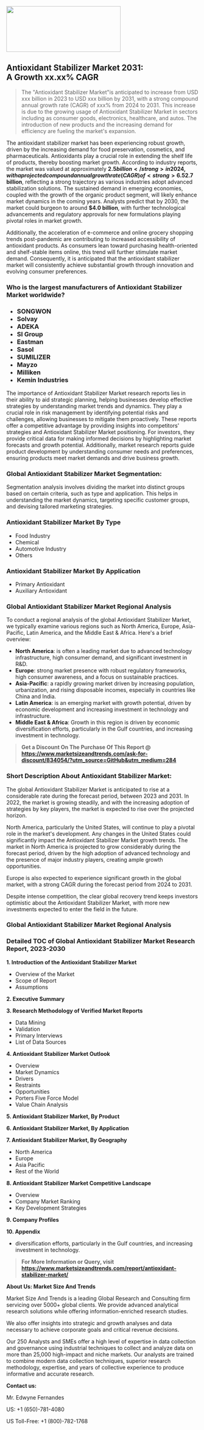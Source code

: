 <img src="https://100x100musica.es/wp-content/uploads/2024/12/Verified-Market-Reports-4-300x120.jpg" alt="" width="300" height="120" class="alignnone size-medium wp-image-100382" /><h2>Antioxidant Stabilizer Market 2031: A&nbsp;Growth&nbsp;xx.xx% CAGR</h2><blockquote id="" class="">The "Antioxidant Stabilizer Market"is anticipated to increase from USD xxx billion in 2023 to USD xxx billion by 2031, with a strong compound annual growth rate (CAGR) of xxx% from 2024 to 2031. This increase is due to the growing usage of Antioxidant Stabilizer Market in sectors including as consumer goods, electronics, healthcare, and autos. The introduction of new products and the increasing demand for efficiency are fueling the market's expansion.</blockquote><p><p>The antioxidant stabilizer market has been experiencing robust growth, driven by the increasing demand for food preservation, cosmetics, and pharmaceuticals. Antioxidants play a crucial role in extending the shelf life of products, thereby boosting market growth. According to industry reports, the market was valued at approximately <strong>$2.5 billion</strong> in 2024, with a projected compound annual growth rate (CAGR) of <strong>6.5%</strong> from 2024 to 2032. This growth is largely attributed to the rising consumer awareness regarding the importance of product stability and quality, which significantly impacts purchasing decisions.</p><p>Moreover, the expansion of end-user industries such as food and beverages, cosmetics, and personal care products is expected to further propel the market. As health-conscious consumers prefer products without harmful additives, the demand for natural antioxidant stabilizers is anticipated to rise. The increasing production of processed foods and the growing trend of clean label products are further encouraging manufacturers to incorporate natural antioxidants into their offerings. The market is also witnessing a surge in research and development efforts aimed at discovering innovative antioxidant stabilizers to meet the evolving needs of various industries.</p><p><strong><span style="color: #800000;">Download Full PDF Sample Copy of Antioxidant Stabilizer Market Report @</span>&nbsp;</strong><a href="https://www.marketsizeandtrends.com/download-sample/834054/?utm_source=Pulse-2&amp;utm_medium=284">https://www.marketsizeandtrends.com/download-sample/834054/?utm_source=Pulse-2&amp;utm_medium=284</a></p><p>Looking ahead, the antioxidant stabilizer market is poised for significant expansion. By 2025, the market size is expected to reach approximately <strong>$2.7 billion</strong>, reflecting a strong trajectory as various industries adopt advanced stabilization solutions. The sustained demand in emerging economies, coupled with the growth of the organic product segment, will likely enhance market dynamics in the coming years. Analysts predict that by 2030, the market could burgeon to around <strong>$4.0 billion</strong>, with further technological advancements and regulatory approvals for new formulations playing pivotal roles in market growth.</p><p>Additionally, the acceleration of e-commerce and online grocery shopping trends post-pandemic are contributing to increased accessibility of antioxidant products. As consumers lean toward purchasing health-oriented and shelf-stable items online, this trend will further stimulate market demand. Consequently, it is anticipated that the antioxidant stabilizer market will consistently achieve substantial growth through innovation and evolving consumer preferences.</p></p><h3 id="" class="">Who is the largest manufacturers of&nbsp;Antioxidant Stabilizer Market worldwide?</h3><h3 class=""><p><ul><li>SONGWON </li><li> Solvay </li><li> ADEKA </li><li> SI Group </li><li> Eastman </li><li> Sasol </li><li> SUMILIZER </li><li> Mayzo </li><li> Milliken </li><li> Kemin Industries</li></ul></p></h3><p id="ember58" class="ember-view reader-text-block__paragraph">The importance of&nbsp;Antioxidant Stabilizer Market research reports lies in their ability to aid strategic planning, helping businesses develop effective strategies by understanding market trends and dynamics. They play a crucial role in risk management by identifying potential risks and challenges, allowing businesses to mitigate them proactively. These reports offer a competitive advantage by providing insights into competitors' strategies and Antioxidant Stabilizer Market positioning. For investors, they provide critical data for making informed decisions by highlighting market forecasts and growth potential. Additionally, market research reports guide product development by understanding consumer needs and preferences, ensuring products meet market demands and drive business growth.</p><h3 id="" class="">Global&nbsp;Antioxidant Stabilizer Market Segmentation:</h3><p id="" class="">Segmentation analysis involves dividing the market into distinct groups based on certain criteria, such as type and application. This helps in understanding the market dynamics, targeting specific customer groups, and devising tailored marketing strategies.</p><h3 id="" class="">Antioxidant Stabilizer Market&nbsp;By Type</h3><p><p><ul><li>Food Industry</li><li> Chemical</li><li> Automotive Industry</li><li> Others</p></li></ul></p></p><h3 id="" class="">Antioxidant Stabilizer Market&nbsp;By Application</h3><p class=""><p><ul><li>Primary Antioxidant</li><li> Auxiliary Antioxidant</li></ul></p></p><h3 id="" class="">Global Antioxidant Stabilizer Market Regional Analysis</h3><p id="" class="">To conduct a regional analysis of the global Antioxidant Stabilizer Market, we typically examine various regions such as North America, Europe, Asia-Pacific, Latin America, and the Middle East &amp; Africa. Here's a brief overview:</p><ul><li><strong>North America</strong>: is often a leading market due to advanced technology infrastructure, high consumer demand, and significant investment in R&amp;D.</li><li><strong>Europe</strong>: strong market presence with robust regulatory frameworks, high consumer awareness, and a focus on sustainable practices.</li><li><strong>Asia-Pacific</strong>: a rapidly growing market driven by increasing population, urbanization, and rising disposable incomes, especially in countries like China and India.</li><li><strong>Latin America</strong>: is an emerging market with growth potential, driven by economic development and increasing investment in technology and infrastructure.</li><li><strong>Middle East &amp; Africa</strong>: Growth in this region is driven by economic diversification efforts, particularly in the Gulf countries, and increasing investment in technology.</li></ul><blockquote id="" class=""><strong>Get a Discount On The Purchase Of This Report @ <a href="https://www.marketsizeandtrends.com/download-sample/834054/?utm_source=GitHub&utm_medium=284" target="_blank">https://www.marketsizeandtrends.com/ask-for-discount/834054/?utm_source=GitHub&utm_medium=284</a></strong></blockquote><h3>Short Description About Antioxidant Stabilizer Market:</h3><p id="ember58" class="ember-view reader-text-block__paragraph">The global&nbsp;Antioxidant Stabilizer Market&nbsp;is anticipated to rise at a considerable rate during the forecast period, between 2023 and 2031. In 2022, the market is growing steadily, and with the increasing adoption of strategies by key players, the market is expected to rise over the projected horizon.</p><p id="ember59" class="ember-view reader-text-block__paragraph">North America, particularly the United States, will continue to play a pivotal role in the market's development. Any changes in the United States could significantly impact the&nbsp;Antioxidant Stabilizer Market&nbsp;growth trends. The market in North America is projected to grow considerably during the forecast period, driven by the high adoption of advanced technology and the presence of major industry players, creating ample growth opportunities.</p><p id="ember60" class="ember-view reader-text-block__paragraph">Europe is also expected to experience significant growth in the global market, with a strong CAGR during the forecast period from 2024 to 2031.</p><p id="ember61" class="ember-view reader-text-block__paragraph">Despite intense competition, the clear global recovery trend keeps investors optimistic about the&nbsp;Antioxidant Stabilizer Market, with more new investments expected to enter the field in the future.</p><h3 id="" class="">Global Antioxidant Stabilizer Market Regional Analysis</h3><h3 id="" class="">Detailed TOC of Global Antioxidant Stabilizer Market Research Report, 2023-2030</h3><p id="" class=""><strong>1. Introduction of the Antioxidant Stabilizer Market</strong></p><ul><li>Overview of the Market</li><li>Scope of Report</li><li>Assumptions</li></ul><p id="" class=""><strong>2. Executive Summary</strong></p><p id="" class=""><strong>3. Research Methodology of Verified Market Reports</strong></p><ul><li>Data Mining</li><li>Validation</li><li>Primary Interviews</li><li>List of Data Sources</li></ul><p id="" class=""><strong>4. Antioxidant Stabilizer Market Outlook</strong></p><ul><li>Overview</li><li>Market Dynamics</li><li>Drivers</li><li>Restraints</li><li>Opportunities</li><li>Porters Five Force Model</li><li>Value Chain Analysis</li></ul><p id="" class=""><strong>5. Antioxidant Stabilizer Market, By Product</strong></p><p id="" class=""><strong>6. Antioxidant Stabilizer Market, By Application</strong></p><p id="" class=""><strong>7. Antioxidant Stabilizer Market, By Geography</strong></p><ul><li>North America</li><li>Europe</li><li>Asia Pacific</li><li>Rest of the World</li></ul><p id="" class=""><strong>8. Antioxidant Stabilizer Market Competitive Landscape</strong></p><ul><li>Overview</li><li>Company Market Ranking</li><li>Key Development Strategies</li></ul><p id="" class=""><strong>9. Company Profiles</strong></p><p id="" class=""><strong>10. Appendix</strong></p><ul><li>diversification efforts, particularly in the Gulf countries, and increasing investment in technology.</li></ul><blockquote id="" class=""><strong>For More Information or Query, visit <strong><strong><a href="https://www.marketsizeandtrends.com/report/antioxidant-stabilizer-market/" target="_blank">https://www.marketsizeandtrends.com/report/antioxidant-stabilizer-market/</a></strong></strong></strong></blockquote><p id="" class=""><strong>About Us: Market Size And Trends</strong></p><p id="" class="">Market Size And Trends is a leading Global Research and Consulting firm servicing over 5000+ global clients. We provide advanced analytical research solutions while offering information-enriched research studies.</p><p id="" class="">We also offer insights into strategic and growth analyses and data necessary to achieve corporate goals and critical revenue decisions.</p><p id="" class="">Our 250 Analysts and SMEs offer a high level of expertise in data collection and governance using industrial techniques to collect and analyze data on more than 25,000 high-impact and niche markets. Our analysts are trained to combine modern data collection techniques, superior research methodology, expertise, and years of collective experience to produce informative and accurate research.</p><p id="" class=""><strong>Contact us:</strong></p><p id="" class="">Mr. Edwyne Fernandes</p><p id="" class="">US: +1 (650)-781-4080</p><p id="" class="">US Toll-Free: +1 (800)-782-1768</p>
